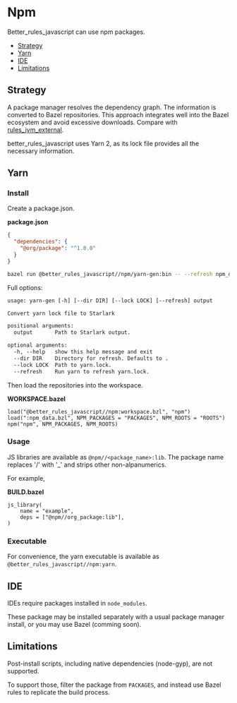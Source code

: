 # Npm

Better_rules_javascript can use npm packages.

<!-- START doctoc generated TOC please keep comment here to allow auto update -->
<!-- DON'T EDIT THIS SECTION, INSTEAD RE-RUN doctoc TO UPDATE -->

- [Strategy](#strategy)
- [Yarn](#yarn)
- [IDE](#ide)
- [Limitations](#limitations)

<!-- END doctoc generated TOC please keep comment here to allow auto update -->

## Strategy

A package manager resolves the dependency graph. The information is converted to
Bazel repositories. This approach integrates well into the Bazel ecosystem and
avoid excessive downloads. Compare with
[rules_jvm_external](https://github.com/bazelbuild/rules_jvm_external).

better_rules_javascript uses Yarn 2, as its lock file provides all the necessary
information.

## Yarn

### Install

Create a package.json.

**package.json**

```json
{
  "dependencies": {
    "@org/package": "^1.0.0"
  }
}
```

```sh
bazel run @better_rules_javascript//npm/yarn-gen:bin -- --refresh npm_data.bzl
```

Full options:

```txt
usage: yarn-gen [-h] [--dir DIR] [--lock LOCK] [--refresh] output

Convert yarn lock file to Starlark

positional arguments:
  output       Path to Starlark output.

optional arguments:
  -h, --help   show this help message and exit
  --dir DIR    Directory for refresh. Defaults to .
  --lock LOCK  Path to yarn.lock.
  --refresh    Run yarn to refresh yarn.lock.
```

Then load the repositories into the workspace.

**WORKSPACE.bazel**

```bzl
load("@better_rules_javascript//npm:workspace.bzl", "npm")
load(":npm_data.bzl", NPM_PACKAGES = "PACKAGES", NPM_ROOTS = "ROOTS")
npm("npm", NPM_PACKAGES, NPM_ROOTS)
```

### Usage

JS libraries are available as `@npm//<package_name>:lib`. The package name
replaces '/' with '\_' and strips other non-alpanumerics.

For example,

**BUILD.bazel**

```bzl
js_library(
    name = "example",
    deps = ["@npm//org_package:lib"],
)
```

### Executable

For convenience, the yarn executable is available as
`@better_rules_javascript//npm:yarn`.

## IDE

IDEs require packages installed in `node_modules`.

These package may be installed separately with a usual package manager install,
or you may use Bazel (comming soon).

## Limitations

Post-install scripts, including native dependencies (node-gyp), are not
supported.

To support those, filter the package from `PACKAGES`, and instead use Bazel
rules to replicate the build process.
